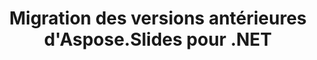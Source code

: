 ---
title: Migration des versions antérieures d'Aspose.Slides pour .NET
type: docs
weight: 320
url: /net/migration-from-earlier-versions-of-aspose-slides-for-net/
---